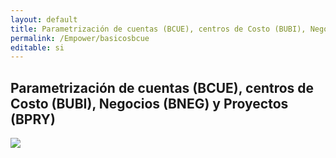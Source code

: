 ```yaml
---
layout: default
title: Parametrización de cuentas (BCUE), centros de Costo (BUBI), Negocios (BNEG) y Proyectos (BPRY)
permalink: /Empower/basicosbcue
editable: si
---
```


## Parametrización de cuentas (BCUE), centros de Costo (BUBI), Negocios (BNEG) y Proyectos (BPRY)

[![](video3.png)](https://www.youtube.com/watch?v=87FKhpWZ2x0&t=3s)



